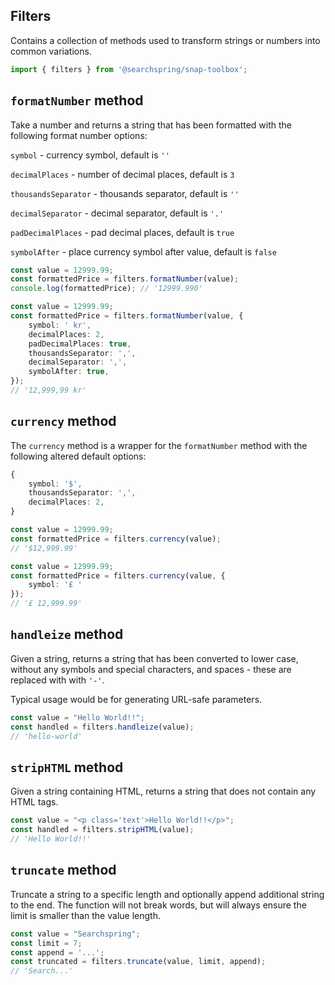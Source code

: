 ## Filters
Contains a collection of methods used to transform strings or numbers into common variations.

```typescript
import { filters } from '@searchspring/snap-toolbox';
```

## `formatNumber` method
Take a number and returns a string that has been formatted with the following format number options: 

`symbol` - currency symbol, default is `''`

`decimalPlaces` - number of decimal places, default is `3`

`thousandsSeparator` - thousands separator, default is `''`

`decimalSeparator` - decimal separator, default is `'.'`

`padDecimalPlaces` - pad decimal places, default is `true`

`symbolAfter` - place currency symbol after value, default is `false`

```typescript
const value = 12999.99;
const formattedPrice = filters.formatNumber(value);
console.log(formattedPrice); // '12999.990'
```

```typescript
const value = 12999.99;
const formattedPrice = filters.formatNumber(value, {
	symbol: ' kr',
	decimalPlaces: 2,
	padDecimalPlaces: true,
	thousandsSeparator: ',',
	decimalSeparator: ',',
	symbolAfter: true,
});
// '12,999,99 kr'
```

## `currency` method
The `currency` method is a wrapper for the `formatNumber` method with the following altered default options:

```typescript
{
	symbol: '$',
	thousandsSeparator: ',',
	decimalPlaces: 2,
}
```

```typescript
const value = 12999.99;
const formattedPrice = filters.currency(value);
// '$12,999.99'
```

```typescript
const value = 12999.99;
const formattedPrice = filters.currency(value, {
	symbol: '£ '
}); 
// '£ 12,999.99'
```


## `handleize` method
Given a string, returns a string that has been converted to lower case, without any symbols and special characters, and spaces - these are replaced with with `'-'`.

Typical usage would be for generating URL-safe parameters.

```typescript
const value = "Hello World!!";
const handled = filters.handleize(value);
// 'hello-world'
```

## `stripHTML` method
Given a string containing HTML, returns a string that does not contain any HTML tags.

```typescript
const value = "<p class='text'>Hello World!!</p>";
const handled = filters.stripHTML(value);
// 'Hello World!!'
```

## `truncate` method
Truncate a string to a specific length and optionally append additional string to the end. The function will not break words, but will always ensure the limit is smaller than the value length.

```typescript
const value = "Searchspring";
const limit = 7;
const append = '...';
const truncated = filters.truncate(value, limit, append);
// 'Search...'
```